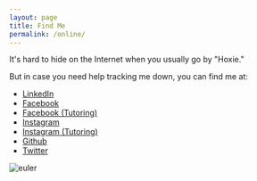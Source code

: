 ```yaml
---
layout: page
title: Find Me
permalink: /online/
---
```


It's hard to hide on the Internet when you usually go by "Hoxie."

But in case you need help tracking me down, you can find me at:

- [LinkedIn](https://www.linkedin.com/in/hhackerman)
- [Facebook](https://www.facebook.com/hhackerman)
- [Facebook (Tutoring)](https://www.facebook.com/ftlaudmathtutor/)
- [Instagram](https://www.instagram.com/hoxie_ackerman/)
- [Instagram (Tutoring)](https://www.instagram.com/ftlaudmathtutor/)
- [Github](https://www.github.com/hoxiea/)
- [Twitter](https://www.twitter.com/hoxie/)

![euler](https://projecteuler.net/profile/hoxiea2.png)
